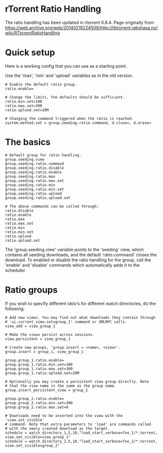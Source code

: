 # rTorrent Ratio Handling

The ratio handling has been updated in rtorrent 0.8.4. Page originally from https://web.archive.org/web/20140219224509/http://libtorrent.rakshasa.no/wiki/RTorrentRatioHandling

# Quick setup

Here is a working config that you can use as a starting point.

Use the 'max', 'min' and 'upload' variables as in the old version.

```
# Enable the default ratio group.
ratio.enable=

# Change the limits, the defaults should be sufficient.
ratio.min.set=100
ratio.max.set=300
ratio.upload.set=20M

# Changing the command triggered when the ratio is reached.
system.method.set = group.seeding.ratio.command, d.close=, d.erase=
```

# The basics

```
# Default group for ratio handling.
group.seeding.view
group.seeding.ratio.command
group.seeding.ratio.disable
group.seeding.ratio.enable
group.seeding.ratio.max
group.seeding.ratio.max.set
group.seeding.ratio.min
group.seeding.ratio.min.set
group.seeding.ratio.upload
group.seeding.ratio.upload.set

# The above commands can be called through:
ratio.disable
ratio.enable
ratio.max
ratio.max.set
ratio.min
ratio.min.set
ratio.upload
ratio.upload.set
```

The 'group.seeding.view' variable points to the 'seeding' view, which contains all seeding downloads, and the default 'ratio.command' closes the download. To enabled or disable the ratio handling for the group, call the 'enable' and 'disable' commands which automatically adds it to the scheduler.

# Ratio groups

If you wish to specify different ratio's for different watch directories, do the following:

```
# Add new views. You may find out what downloads they contain through
# 'ui.current_view.set=group_1' command or XMLRPC calls.
view_add = view_group_1

# Make the views persist across sessions.
view.persistent = view_group_1

# Create new groups, 'group.insert = <name>, <view>'.
group.insert = group_1, view_group_1

group.group_1.ratio.enable=
group.group_1.ratio.min.set=100
group.group_1.ratio.max.set=300
group.group_1.ratio.upload.set=20M 

# Optionally you may create a persistent view group directly. Note
# that the view name is the same as the group name.
group.insert_persistent_view = group_2

group.group_2.ratio.enable=
group.group_2.ratio.min.set=300
group.group_2.ratio.max.set=0

# Downloads need to be inserted into the view with the 'view.set_visible'
# command. Note that extra parameters to 'load' are commands called
# with the newly created download as the target.
schedule = watch_directory_1,5,10,"load_start_verbose=foo_1/*.torrent, view.set_visible=view_group_1"
schedule = watch_directory_2,5,10,"load_start_verbose=foo_2/*.torrent, view.set_visible=group_2"
```
